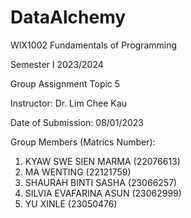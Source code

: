 # DataAlchemy

WIX1002 Fundamentals of Programming

Semester I 2023/2024

Group Assignment Topic 5


Instructor: Dr. Lim Chee Kau

Date of Submission: 08/01/2023


Group Members (Matrics Number):
1. KYAW SWE SIEN MARMA (22076613)
2. MA WENTING (22121759)
3. SHAURAH BINTI SASHA (23066257)
4. SILVIA EVAFARINA ASUN (23062999)
5. YU XINLE (23050476)

